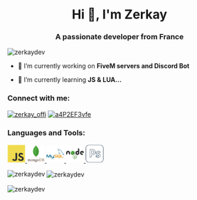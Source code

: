 <h1 align="center">Hi 👋, I'm Zerkay</h1>
<h3 align="center">A passionate developer from France</h3>

<p align="left"> <img src="https://komarev.com/ghpvc/?username=zerkaydev&label=Profile%20views&color=0e75b6&style=flat" alt="zerkaydev" /> </p>

- 🔭 I’m currently working on **FiveM servers and Discord Bot**

- 🌱 I’m currently learning **JS & LUA...**

<h3 align="left">Connect with me:</h3>
<p align="left">
<a href="https://twitter.com/zerkay_offi" target="blank"><img align="center" src="https://raw.githubusercontent.com/rahuldkjain/github-profile-readme-generator/master/src/images/icons/Social/twitter.svg" alt="zerkay_offi" height="30" width="40" /></a>
<a href="https://discord.gg/a4P2EF3vfe" target="blank"><img align="center" src="https://raw.githubusercontent.com/rahuldkjain/github-profile-readme-generator/master/src/images/icons/Social/discord.svg" alt="a4P2EF3vfe" height="30" width="40" /></a>
</p>

<h3 align="left">Languages and Tools:</h3>
<p align="left"> <a href="https://developer.mozilla.org/en-US/docs/Web/JavaScript" target="_blank" rel="noreferrer"> <img src="https://raw.githubusercontent.com/devicons/devicon/master/icons/javascript/javascript-original.svg" alt="javascript" width="40" height="40"/> </a> <a href="https://www.mongodb.com/" target="_blank" rel="noreferrer"> <img src="https://raw.githubusercontent.com/devicons/devicon/master/icons/mongodb/mongodb-original-wordmark.svg" alt="mongodb" width="40" height="40"/> </a> <a href="https://www.mysql.com/" target="_blank" rel="noreferrer"> <img src="https://raw.githubusercontent.com/devicons/devicon/master/icons/mysql/mysql-original-wordmark.svg" alt="mysql" width="40" height="40"/> </a> <a href="https://nodejs.org" target="_blank" rel="noreferrer"> <img src="https://raw.githubusercontent.com/devicons/devicon/master/icons/nodejs/nodejs-original-wordmark.svg" alt="nodejs" width="40" height="40"/> </a> <a href="https://www.photoshop.com/en" target="_blank" rel="noreferrer"> <img src="https://raw.githubusercontent.com/devicons/devicon/master/icons/photoshop/photoshop-line.svg" alt="photoshop" width="40" height="40"/> </a> </p>

<p><img align="left" src="https://github-readme-stats.vercel.app/api/top-langs?username=zerkaydev&show_icons=true&theme=dark&locale=en&layout=compact" alt="zerkaydev" /></p>

<p>&nbsp;<img align="center" src="https://github-readme-stats.vercel.app/api?username=zerkaydev&show_icons=true&theme=dark&locale=en" alt="zerkaydev" /></p>

<p><img align="center" src="https://github-readme-streak-stats.herokuapp.com/?user=zerkaydev&theme=dark" alt="zerkaydev" /></p>
